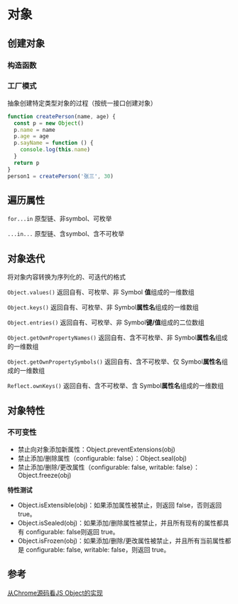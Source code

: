 # 对象

## 创建对象

### 构造函数

### 工厂模式

抽象创建特定类型对象的过程（按统一接口创建对象）

```js
function createPerson(name, age) {
  const p = new Object()
  p.name = name
  p.age = age
  p.sayName = function () {
    console.log(this.name)
  }
  return p
}
person1 = createPerson('张三', 30)
```

## 遍历属性

`for...in` 原型链、非symbol、可枚举

`...in...` 原型链、含symbol、含不可枚举

## 对象迭代
将对象内容转换为序列化的、可迭代的格式

`Object.values()` 返回自有、可枚举、非 Symbol **值**组成的一维数组

`Object.keys()` 返回自有、可枚举、非 Symbol**属性名**组成的一维数组

`Object.entries()` 返回自有、可枚举、非 Symbol**键/值**组成的二位数组

`Object.getOwnPropertyNames()` 返回自有、含不可枚举、非 Symbol**属性名**组成的一维数组

`Object.getOwnPropertySymbols()` 返回自有、含不可枚举、仅 Symbol**属性名**组成的一维数组

`Reflect.ownKeys()` 返回自有、含不可枚举、含 Symbol**属性名**组成的一维数组

## 对象特性
### 不可变性
- 禁止向对象添加新属性：Object.preventExtensions(obj)
- 禁止添加/删除属性（configurable: false）：Object.seal(obj) 
- 禁止添加/删除/更改属性（configurable: false, writable: false）：Object.freeze(obj) 

**特性测试**
- Object.isExtensible(obj)：如果添加属性被禁止，则返回 false，否则返回 true。
- Object.isSealed(obj)：如果添加/删除属性被禁止，并且所有现有的属性都具有 configurable: false则返回 true。
- Object.isFrozen(obj)：如果添加/删除/更改属性被禁止，并且所有当前属性都是 configurable: false, writable: false，则返回 true。


## 参考

[从Chrome源码看JS Object的实现](https://www.rrfed.com/2017/04/04/chrome-object/)